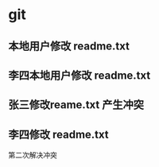 # git
## 本地用户修改 readme.txt
## 李四本地用户修改 readme.txt

## 张三修改reame.txt 产生冲突

## 李四修改     readme.txt
第二次解决冲突
